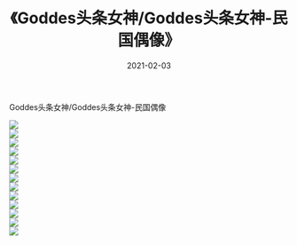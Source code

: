 ﻿---
layout: post
title:  《Goddes头条女神/Goddes头条女神-民国偶像》
date:   2021-02-03
img: http://img.660000.xyz/Sharelink/网络美图/2021/Goddes头条女神/Goddes头条女神-民国偶像/000.jpg
categories: [美女, 清纯, 唯美]
---

Goddes头条女神/Goddes头条女神-民国偶像

 ![](http://img.660000.xyz/Sharelink/网络美图/2021/Goddes头条女神/Goddes头条女神-民国偶像/001.jpg) <br>![](http://img.660000.xyz/Sharelink/网络美图/2021/Goddes头条女神/Goddes头条女神-民国偶像/002.jpg) <br>![](http://img.660000.xyz/Sharelink/网络美图/2021/Goddes头条女神/Goddes头条女神-民国偶像/003.jpg) <br>![](http://img.660000.xyz/Sharelink/网络美图/2021/Goddes头条女神/Goddes头条女神-民国偶像/004.jpg) <br>![](http://img.660000.xyz/Sharelink/网络美图/2021/Goddes头条女神/Goddes头条女神-民国偶像/005.jpg) <br>![](http://img.660000.xyz/Sharelink/网络美图/2021/Goddes头条女神/Goddes头条女神-民国偶像/006.jpg) <br>![](http://img.660000.xyz/Sharelink/网络美图/2021/Goddes头条女神/Goddes头条女神-民国偶像/007.jpg) <br>![](http://img.660000.xyz/Sharelink/网络美图/2021/Goddes头条女神/Goddes头条女神-民国偶像/008.jpg) <br>![](http://img.660000.xyz/Sharelink/网络美图/2021/Goddes头条女神/Goddes头条女神-民国偶像/009.jpg) <br>![](http://img.660000.xyz/Sharelink/网络美图/2021/Goddes头条女神/Goddes头条女神-民国偶像/010.jpg) <br>![](http://img.660000.xyz/Sharelink/网络美图/2021/Goddes头条女神/Goddes头条女神-民国偶像/011.jpg) <br>![](http://img.660000.xyz/Sharelink/网络美图/2021/Goddes头条女神/Goddes头条女神-民国偶像/012.jpg) <br>![](http://img.660000.xyz/Sharelink/网络美图/2021/Goddes头条女神/Goddes头条女神-民国偶像/013.jpg) <br>